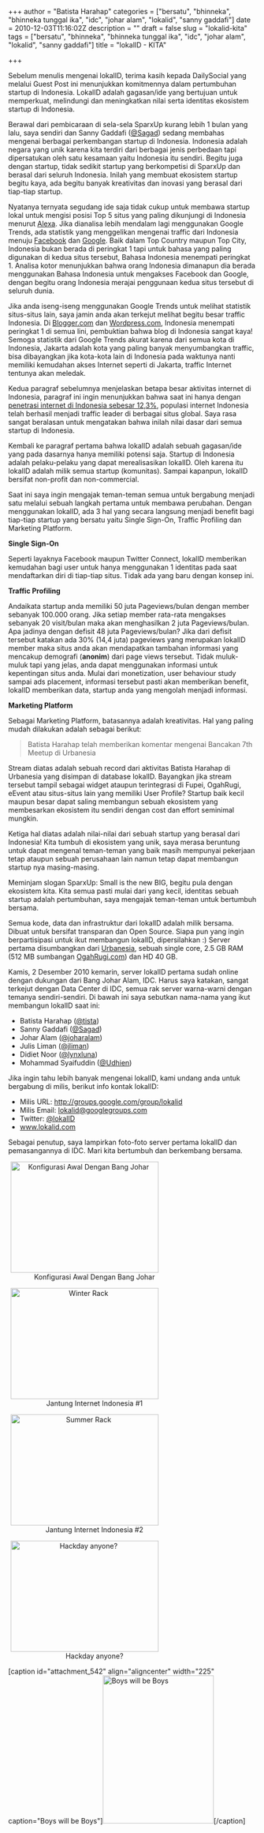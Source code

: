 +++
author = "Batista Harahap"
categories = ["bersatu", "bhinneka", "bhinneka tunggal ika", "idc", "johar alam", "lokalid", "sanny gaddafi"]
date = 2010-12-03T11:16:02Z
description = ""
draft = false
slug = "lokalid-kita"
tags = ["bersatu", "bhinneka", "bhinneka tunggal ika", "idc", "johar alam", "lokalid", "sanny gaddafi"]
title = "lokalID - KITA"

+++


<p style="text-align: left;">Sebelum menulis mengenai lokalID, terima kasih kepada DailySocial yang melalui Guest Post ini menunjukkan komitmennya dalam pertumbuhan<em> </em>startup<em> </em>di Indonesia. LokalID adalah gagasan/ide yang bertujuan untuk memperkuat, melindungi dan meningkatkan nilai serta identitas ekosistem<em> </em>startup di Indonesia.</p>
<p style="text-align: left;">Berawal dari pembicaraan di sela-sela SparxUp kurang lebih 1 bulan yang lalu, saya sendiri dan Sanny Gaddafi (<a href="http://twitter.com/sagad" target="_blank">@Sagad</a>) sedang membahas mengenai berbagai perkembangan startup di Indonesia. Indonesia adalah negara yang unik karena kita terdiri dari berbagai jenis perbedaan tapi dipersatukan oleh satu kesamaan yaitu Indonesia itu sendiri. Begitu juga dengan startup, tidak sedikit startup yang berkompetisi di SparxUp dan berasal dari seluruh Indonesia. Inilah yang membuat ekosistem startup begitu kaya, ada begitu banyak kreativitas dan inovasi yang berasal dari tiap-tiap startup.</p>
<p style="text-align: left;">Nyatanya ternyata segudang ide saja tidak cukup untuk membawa startup lokal untuk mengisi posisi Top 5 situs yang paling dikunjungi di Indonesia menurut <a href="http://www.alexa.com/topsites/countries/ID" target="_blank">Alexa</a>. Jika dianalisa lebih mendalam lagi menggunakan Google Trends, ada statistik yang menggelikan mengenai traffic dari Indonesia menuju <a href="http://www.google.com/trends?q=facebook.com" target="_blank">Facebook</a> dan <a href="http://www.google.com/trends?q=google.com&amp;ctab=0&amp;geo=all&amp;date=all&amp;sort=0" target="_blank">Google</a>. Baik dalam Top Country maupun Top City, Indonesia bukan berada di peringkat 1 tapi untuk bahasa yang paling digunakan di kedua situs tersebut, Bahasa Indonesia menempati peringkat 1. Analisa kotor menunjukkan bahwa orang Indonesia dimanapun dia berada menggunakan Bahasa Indonesia untuk mengakses Facebook dan Google, dengan begitu orang Indonesia merajai penggunaan kedua situs tersebut di seluruh dunia.</p>
<p style="text-align: left;">Jika anda iseng-iseng menggunakan Google Trends untuk melihat statistik situs-situs lain, saya jamin anda akan terkejut melihat begitu besar traffic Indonesia. Di <a href="http://www.google.com/trends?q=blogger.com" target="_blank">Blogger.com</a> dan <a href="http://www.google.com/trends?q=wordpress.com" target="_blank">Wordpress.com</a>, Indonesia menempati peringkat 1 di semua lini, pembuktian bahwa blog di Indonesia sangat kaya! Semoga statistik dari Google Trends akurat karena dari semua kota di Indonesia, Jakarta adalah kota yang paling banyak menyumbangkan traffic, bisa dibayangkan jika kota-kota lain di Indonesia pada waktunya nanti memiliki kemudahan akses Internet seperti di Jakarta, traffic Internet tentunya akan meledak.</p>
<p style="text-align: left;">Kedua paragraf sebelumnya menjelaskan betapa besar aktivitas internet di Indonesia, paragraf ini ingin menunjukkan bahwa saat ini hanya dengan <a href="http://www.internetworldstats.com/stats3.htm#asia" target="_blank">penetrasi internet di Indonesia sebesar 12,3%</a>, populasi internet Indonesia telah berhasil menjadi traffic leader di berbagai situs global. Saya rasa sangat beralasan untuk mengatakan bahwa inilah nilai dasar dari semua startup di Indonesia.</p>
<p style="text-align: left;">Kembali ke paragraf pertama bahwa lokalID adalah sebuah gagasan/ide yang pada dasarnya hanya memiliki potensi saja. Startup di Indonesia adalah pelaku-pelaku yang dapat merealisasikan lokalID. Oleh karena itu lokalID adalah milik semua startup (komunitas). Sampai kapanpun, lokalID bersifat non-profit dan non-commercial.</p>
<p style="text-align: left;">Saat ini saya ingin mengajak teman-teman semua untuk bergabung menjadi satu melalui sebuah langkah pertama untuk membawa perubahan. Dengan menggunakan lokalID, ada 3 hal yang secara langsung menjadi benefit bagi tiap-tiap startup yang bersatu yaitu Single Sign-On, Traffic Profiling dan Marketing Platform.</p>
<p style="text-align: left;"><strong>Single Sign-On</strong></p>
<p style="text-align: left;">Seperti layaknya Facebook maupun Twitter Connect, lokalID memberikan kemudahan bagi user untuk hanya menggunakan 1 identitas pada saat mendaftarkan diri di tiap-tiap situs. Tidak ada yang baru dengan konsep ini.</p>
<p style="text-align: left;"><strong>Traffic Profiling</strong></p>
<p style="text-align: left;">Andaikata startup anda memiliki 50 juta Pageviews/bulan dengan member sebanyak 100.000 orang. Jika setiap member rata-rata mengakses sebanyak 20 visit/bulan maka akan menghasilkan 2 juta Pageviews/bulan. Apa jadinya dengan defisit 48 juta Pageviews/bulan? Jika dari defisit tersebut katakan ada 30% (14,4 juta) pageviews yang merupakan lokalID member maka situs anda akan mendapatkan tambahan informasi yang mencakup demografi (<strong>anonim</strong>) dari page views tersebut. Tidak muluk-muluk tapi yang jelas, anda dapat menggunakan informasi untuk kepentingan situs anda. Mulai dari monetization, user behaviour study sampai ads placement, informasi tersebut pasti akan memberikan benefit, lokalID memberikan data, startup anda yang mengolah menjadi informasi.</p>
<p style="text-align: left;"><strong>Marketing Platform</strong></p>
<p style="text-align: left;">Sebagai Marketing Platform, batasannya adalah kreativitas. Hal yang paling mudah dilakukan adalah sebagai berikut:</p>

<blockquote style="text-align: left;">Batista Harahap telah memberikan komentar mengenai Bancakan 7th Meetup di Urbanesia</blockquote>
<p style="text-align: left;">Stream diatas adalah sebuah record dari aktivitas Batista Harahap di Urbanesia yang disimpan di database lokalID. Bayangkan jika stream tersebut tampil sebagai widget ataupun terintegrasi di Fupei, OgahRugi, eEvent atau situs-situs lain yang memiliki User Profile? Startup baik kecil maupun besar dapat saling membangun sebuah ekosistem yang membesarkan ekosistem itu sendiri dengan cost dan effort seminimal mungkin.</p>
<p style="text-align: left;">Ketiga hal diatas adalah nilai-nilai dari sebuah startup yang berasal dari Indonesia! Kita tumbuh di ekosistem yang unik, saya merasa beruntung untuk dapat mengenal teman-teman yang baik masih mempunyai pekerjaan tetap ataupun sebuah perusahaan lain namun tetap dapat membangun startup nya masing-masing.</p>
<p style="text-align: left;">Meminjam slogan SparxUp: Small is the new BIG, begitu pula dengan ekosistem kita. Kita semua pasti mulai dari yang kecil, identitas sebuah startup adalah pertumbuhan, saya mengajak teman-teman untuk bertumbuh bersama.</p>
<p style="text-align: left;">Semua kode, data dan infrastruktur dari lokalID adalah milik bersama. Dibuat untuk bersifat transparan dan Open Source. Siapa pun yang ingin berpartisipasi untuk ikut membangun lokalID, dipersilahkan :) Server pertama disumbangkan dari <a href="http://www.urbanesia.com" target="_blank">Urbanesia</a>, sebuah single core, 2.5 GB RAM (512 MB sumbangan <a href="http://ogahrugi.com" target="_blank">OgahRugi.com</a>) dan HD 40 GB.</p>
<p style="text-align: left;">Kamis, 2 Desember 2010 kemarin, server lokalID pertama sudah online dengan dukungan dari Bang Johar Alam, IDC. Harus saya katakan, sangat terkejut dengan Data Center di IDC, semua rak server warna-warni dengan temanya sendiri-sendiri. Di bawah ini saya sebutkan nama-nama yang ikut membangun lokalID saat ini:</p>

<ul style="text-align: left;">
	<li>Batista Harahap (<a href="http://twitter.com/tista" target="_blank">@tista</a>)</li>
	<li>Sanny Gaddafi (<a href="http://twitter.com/sagad">@Sagad</a>)</li>
	<li>Johar Alam (<a href="http://twitter.com/joharalam" target="_blank">@joharalam</a>)</li>
	<li>Julis Liman (<a href="http://twitter.com/jliman" target="_blank">@jliman</a>)</li>
	<li>Didiet Noor (<a href="http://twitter.com/lynxluna" target="_blank">@lynxluna</a>)</li>
	<li>Mohammad Syaifuddin (<a href="http://twitter.com/udhien" target="_blank">@Udhien</a>)</li>
</ul>
<p style="text-align: left;">Jika ingin tahu lebih banyak mengenai lokalID, kami undang anda untuk bergabung di milis, berikut info kontak lokalID:</p>

<ul style="text-align: left;">
	<li>Milis URL: <a href="http://groups.google.com/group/lokalid?lnk=gcimh">http://groups.google.com/group/lokalid</a></li>
	<li>Milis Email: <a href="mailto:lokalid@googlegroups.com">lokalid@googlegroups.com</a></li>
	<li>Twitter: <a href="http://twitter.com/lokalid" target="_blank">@lokalID</a></li>
	<li><a href="http://www.lokalid.com" target="_blank">www.lokalid.com</a></li>
</ul>
<p style="text-align: left;">Sebagai penutup, saya lampirkan foto-foto server pertama lokalID dan pemasangannya di IDC. Mari kita bertumbuh dan berkembang bersama.</p>
<p style="text-align: center;"></p>

<div class="mceTemp mceIEcenter" style="text-align: center;"><dl id="attachment_534" class="wp-caption aligncenter" style="width: 310px;"> <dt class="wp-caption-dt"><a href="http://www.bango29.com/go/wp-content/uploads/2010/12/201775205.jpg"><img class="size-medium wp-image-534" title="Konfigurasi Awal Dengan Bang Johar" src="http://www.bango29.com/go/wp-content/uploads/2010/12/201775205-300x225.jpg" alt="Konfigurasi Awal Dengan Bang Johar" width="300" height="225" /></a></dt> <dd class="wp-caption-dd">Konfigurasi Awal Dengan Bang Johar</dd> </dl></div>
<div class="mceTemp mceIEcenter" style="text-align: center;"><dl id="attachment_535" class="wp-caption aligncenter" style="width: 310px;"> <dt class="wp-caption-dt"><a href="http://www.bango29.com/go/wp-content/uploads/2010/12/201783215.jpg"><img class="size-medium wp-image-535" title="Winter Rack" src="http://www.bango29.com/go/wp-content/uploads/2010/12/201783215-300x225.jpg" alt="Winter Rack" width="300" height="225" /></a></dt> <dd class="wp-caption-dd">Jantung Internet Indonesia #1</dd> </dl></div>
<div class="mceTemp mceIEcenter" style="text-align: center;"><dl id="attachment_539" class="wp-caption aligncenter" style="width: 310px;"> <dt class="wp-caption-dt"><a href="http://www.bango29.com/go/wp-content/uploads/2010/12/2017837231.jpg"><img class="size-medium wp-image-539" title="Summer Rack" src="http://www.bango29.com/go/wp-content/uploads/2010/12/2017837231-300x225.jpg" alt="Summer Rack" width="300" height="225" /></a></dt> <dd class="wp-caption-dd">Jantung Internet Indonesia #2</dd> </dl></div>
<div class="mceTemp mceIEcenter" style="text-align: center;"><dl id="attachment_540" class="wp-caption aligncenter" style="width: 310px;"> <dt class="wp-caption-dt"><a href="http://www.bango29.com/go/wp-content/uploads/2010/12/IMG_20101202_155632.jpg"><img class="size-medium wp-image-540" title="Hackday anyone?" src="http://www.bango29.com/go/wp-content/uploads/2010/12/IMG_20101202_155632-300x225.jpg" alt="Hackday anyone?" width="300" height="225" /></a></dt> <dd class="wp-caption-dd">Hackday anyone?</dd> </dl></div>

[caption id="attachment_542" align="aligncenter" width="225" caption="Boys will be Boys"]<a href="http://www.bango29.com/go/wp-content/uploads/2010/12/IMG_20101202_1824381.jpg"><img class="size-medium wp-image-542" title="Boys will be Boys" src="http://www.bango29.com/go/wp-content/uploads/2010/12/IMG_20101202_1824381-225x300.jpg" alt="Boys will be Boys" width="225" height="300" /></a>[/caption]